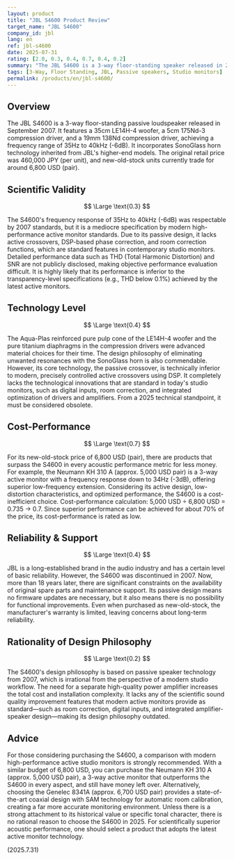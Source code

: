 ```yaml
---
layout: product
title: "JBL S4600 Product Review"
target_name: "JBL S4600"
company_id: jbl
lang: en
ref: jbl-s4600
date: 2025-07-31
rating: [2.0, 0.3, 0.4, 0.7, 0.4, 0.2]
summary: "The JBL S4600 is a 3-way floor-standing speaker released in 2007, but it is technologically outdated compared to modern high-performance active monitors, especially in terms of functionality and rationality of design philosophy."
tags: [3-Way, Floor Standing, JBL, Passive speakers, Studio monitors]
permalink: /products/en/jbl-s4600/
---
```

## Overview

The JBL S4600 is a 3-way floor-standing passive loudspeaker released in September 2007. It features a 35cm LE14H-4 woofer, a 5cm 175Nd-3 compression driver, and a 19mm 138Nd compression driver, achieving a frequency range of 35Hz to 40kHz (-6dB). It incorporates SonoGlass horn technology inherited from JBL's higher-end models. The original retail price was 460,000 JPY (per unit), and new-old-stock units currently trade for around 6,800 USD (pair).

## Scientific Validity

$$ \Large \text{0.3} $$

The S4600's frequency response of 35Hz to 40kHz (-6dB) was respectable by 2007 standards, but it is a mediocre specification by modern high-performance active monitor standards. Due to its passive design, it lacks active crossovers, DSP-based phase correction, and room correction functions, which are standard features in contemporary studio monitors. Detailed performance data such as THD (Total Harmonic Distortion) and SNR are not publicly disclosed, making objective performance evaluation difficult. It is highly likely that its performance is inferior to the transparency-level specifications (e.g., THD below 0.1%) achieved by the latest active monitors.

## Technology Level

$$ \Large \text{0.4} $$

The Aqua-Plas reinforced pure pulp cone of the LE14H-4 woofer and the pure titanium diaphragms in the compression drivers were advanced material choices for their time. The design philosophy of eliminating unwanted resonances with the SonoGlass horn is also commendable. However, its core technology, the passive crossover, is technically inferior to modern, precisely controlled active crossovers using DSP. It completely lacks the technological innovations that are standard in today's studio monitors, such as digital inputs, room correction, and integrated optimization of drivers and amplifiers. From a 2025 technical standpoint, it must be considered obsolete.

## Cost-Performance

$$ \Large \text{0.7} $$

For its new-old-stock price of 6,800 USD (pair), there are products that surpass the S4600 in every acoustic performance metric for less money. For example, the Neumann KH 310 A (approx. 5,000 USD pair) is a 3-way active monitor with a frequency response down to 34Hz (-3dB), offering superior low-frequency extension. Considering its active design, low-distortion characteristics, and optimized performance, the S4600 is a cost-inefficient choice. Cost-performance calculation: 5,000 USD ÷ 6,800 USD = 0.735 → 0.7. Since superior performance can be achieved for about 70% of the price, its cost-performance is rated as low.

## Reliability & Support

$$ \Large \text{0.4} $$

JBL is a long-established brand in the audio industry and has a certain level of basic reliability. However, the S4600 was discontinued in 2007. Now, more than 18 years later, there are significant constraints on the availability of original spare parts and maintenance support. Its passive design means no firmware updates are necessary, but it also means there is no possibility for functional improvements. Even when purchased as new-old-stock, the manufacturer's warranty is limited, leaving concerns about long-term reliability.

## Rationality of Design Philosophy

$$ \Large \text{0.2} $$

The S4600's design philosophy is based on passive speaker technology from 2007, which is irrational from the perspective of a modern studio workflow. The need for a separate high-quality power amplifier increases the total cost and installation complexity. It lacks any of the scientific sound quality improvement features that modern active monitors provide as standard—such as room correction, digital inputs, and integrated amplifier-speaker design—making its design philosophy outdated.

## Advice

For those considering purchasing the S4600, a comparison with modern high-performance active studio monitors is strongly recommended. With a similar budget of 6,800 USD, you can purchase the Neumann KH 310 A (approx. 5,000 USD pair), a 3-way active monitor that outperforms the S4600 in every aspect, and still have money left over. Alternatively, choosing the Genelec 8341A (approx. 6,700 USD pair) provides a state-of-the-art coaxial design with SAM technology for automatic room calibration, creating a far more accurate monitoring environment. Unless there is a strong attachment to its historical value or specific tonal character, there is no rational reason to choose the S4600 in 2025. For scientifically superior acoustic performance, one should select a product that adopts the latest active monitor technology.

(2025.7.31)
